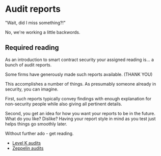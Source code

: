 
# Audit reports

"Wait, did I miss something?!"

No, we're working a little backwords.

## Required reading

As an introduction to smart contract security your assigned reading is... a bunch of audit reports.

Some firms have generously made such reports available. (THANK YOU)

This accomplishes a number of things. As presumably someone already in security, you can imagine.

First, such reports typically convey findings with enough explanation for non-security people while also giving all pertinent details. 

Second, you get an idea for how you want your reports to be in the future. What do you like? Dislike? Having your report style in mind as you test just helps things go smoothly later.

Without further ado - get reading.

- [Level K audits](https://github.com/levelkdev/audits)
- [Zeppelin audits](https://blog.zeppelin.solutions/tagged/security)
